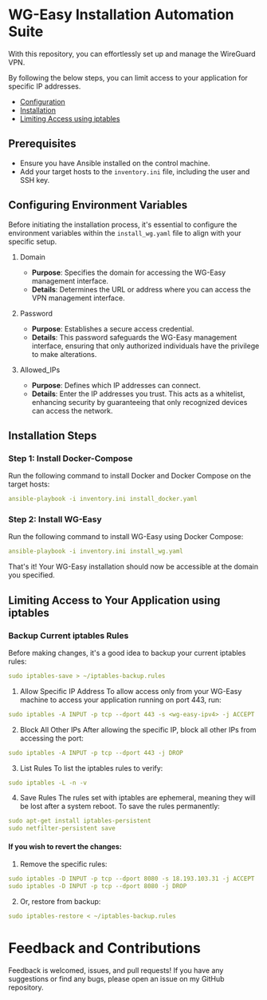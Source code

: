 # WG-Easy Installation Automation Suite
With this repository, you can effortlessly set up and manage the WireGuard VPN.

By following the below steps, you can limit access to your application for specific IP addresses.

- [Configuration](#configuring-environment-variables)
- [Installation](#installation-steps)
- [Limiting Access using iptables](#limiting-access-to-your-application-using-iptables)
## Prerequisites

- Ensure you have Ansible installed on the control machine.
- Add your target hosts to the `inventory.ini` file, including the user and SSH key.

## Configuring Environment Variables
Before initiating the installation process, it's essential to configure the environment variables within the `install_wg.yaml` file to align with your specific setup.

1. Domain
   - **Purpose**: Specifies the domain for accessing the WG-Easy management interface.
   - **Details**: Determines the URL or address where you can access the VPN management interface.

2. Password
   - **Purpose**: Establishes a secure access credential.
   - **Details**: This password safeguards the WG-Easy management interface, ensuring that only authorized individuals have the privilege to make alterations.

3. Allowed_IPs
   - **Purpose**: Defines which IP addresses can connect.
   - **Details**: Enter the IP addresses you trust. This acts as a whitelist, enhancing security by guaranteeing that only recognized devices can access the network.

## Installation Steps
### Step 1: Install Docker-Compose
Run the following command to install Docker and Docker Compose on the target hosts:
```yaml
ansible-playbook -i inventory.ini install_docker.yaml
```
### Step 2: Install WG-Easy
Run the following command to install WG-Easy using Docker Compose:
```yaml
ansible-playbook -i inventory.ini install_wg.yaml
```
That's it! Your WG-Easy installation should now be accessible at the domain you specified.

## Limiting Access to Your Application using iptables
### Backup Current iptables Rules
Before making changes, it's a good idea to backup your current iptables rules:
```yaml
sudo iptables-save > ~/iptables-backup.rules
```
1. Allow Specific IP Address
To allow access only from your WG-Easy machine to access your application running on port 443, run:
```yaml
sudo iptables -A INPUT -p tcp --dport 443 -s <wg-easy-ipv4> -j ACCEPT
```
2. Block All Other IPs
After allowing the specific IP, block all other IPs from accessing the port:
 ```yaml
 sudo iptables -A INPUT -p tcp --dport 443 -j DROP
 ```
3. List Rules
To list the iptables rules to verify:
```yaml
sudo iptables -L -n -v
```
4. Save Rules
The rules set with iptables are ephemeral, meaning they will be lost after a system reboot. To save the rules permanently:
```yaml
sudo apt-get install iptables-persistent
sudo netfilter-persistent save
```
#### If you wish to revert the changes:

1. Remove the specific rules:
```yaml
sudo iptables -D INPUT -p tcp --dport 8080 -s 18.193.103.31 -j ACCEPT
sudo iptables -D INPUT -p tcp --dport 8080 -j DROP
```
2. Or, restore from backup:
```yaml
sudo iptables-restore < ~/iptables-backup.rules
```

# Feedback and Contributions
Feedback is welcomed, issues, and pull requests! If you have any suggestions or find any bugs, please open an issue on my GitHub repository.
